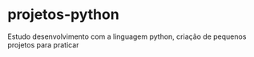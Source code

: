 # projetos-python
Estudo desenvolvimento com a linguagem python, criação de pequenos projetos para praticar
